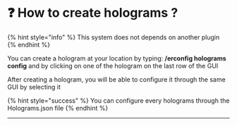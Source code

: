 # ❓ How to create holograms ?

{% hint style="info" %}
This system does not depends on another plugin
{% endhint %}

You can create a hologram at your location by typing: **/erconfig holograms config** and by clicking on one of the hologram on the last row of the GUI

After creating a hologram, you will be able to configure it through the same GUI by selecting it

{% hint style="success" %}
You can configure every holograms through the Holograms.json file
{% endhint %}



****
